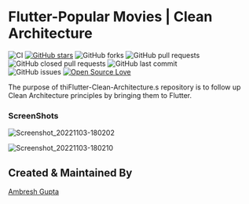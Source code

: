 # Flutter-Popular Movies | Clean Architecture
![CI](https://img.shields.io/badge/popular__movies-passing-brightgreen)
[![GitHub stars](https://img.shields.io/github/stars/ambreshgupta12/flutter_clean_architecture?style=social)](https://github.com/ambreshgupta12/flutter_clean_architecture)
![GitHub forks](https://img.shields.io/github/stars/ambreshgupta12/flutter_clean_architecture?label=Forks&style=social)
![GitHub pull requests](https://img.shields.io/badge/pull%20requests-open-green)
![GitHub closed pull requests](https://img.shields.io/badge/pull%20requests-closed-green)
![GitHub last commit](https://img.shields.io/badge/last%20commit-september-yellowgreen)  
![GitHub issues](https://img.shields.io/badge/open%20issues-0-green)
[![Open Source Love](https://badges.frapsoft.com/os/v2/open-source.svg?v=103)](https://github.com/ambreshgupta12/flutter_clean_architecture)

The purpose of thiFlutter-Clean-Architecture.s repository is to follow up Clean Architecture principles by bringing them to Flutter.

### ScreenShots
![Screenshot_20221103-180202](https://user-images.githubusercontent.com/30527928/199897812-d5d0c20c-77cc-47d5-87d7-cb0fc035ba79.png)

![Screenshot_20221103-180210](https://user-images.githubusercontent.com/30527928/199897837-c0c42dc7-950e-4981-b9f6-ef7ecabc89c7.png)
## Created & Maintained By
[Ambresh Gupta](linkedin.com/in/ambresh-gupta-755113139)
